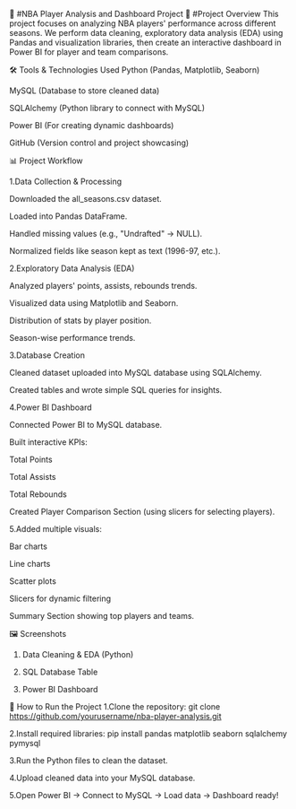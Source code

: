 🏀 #NBA Player Analysis and Dashboard Project
📂 #Project Overview
This project focuses on analyzing NBA players' performance across different seasons.
We perform data cleaning, exploratory data analysis (EDA) using Pandas and visualization libraries,
then create an interactive dashboard in Power BI for player and team comparisons.

🛠️ Tools & Technologies Used
Python (Pandas, Matplotlib, Seaborn)

MySQL (Database to store cleaned data)

SQLAlchemy (Python library to connect with MySQL)

Power BI (For creating dynamic dashboards)

GitHub (Version control and project showcasing)

📊 Project Workflow

1.Data Collection & Processing

Downloaded the all_seasons.csv dataset.

Loaded into Pandas DataFrame.

Handled missing values (e.g., "Undrafted" → NULL).

Normalized fields like season kept as text (1996-97, etc.).

2.Exploratory Data Analysis (EDA)

Analyzed players' points, assists, rebounds trends.

Visualized data using Matplotlib and Seaborn.

Distribution of stats by player position.

Season-wise performance trends.

3.Database Creation

Cleaned dataset uploaded into MySQL database using SQLAlchemy.

Created tables and wrote simple SQL queries for insights.

4.Power BI Dashboard

Connected Power BI to MySQL database.

Built interactive KPIs:

Total Points

Total Assists

Total Rebounds

Created Player Comparison Section (using slicers for selecting players).

5.Added multiple visuals:

Bar charts

Line charts

Scatter plots

Slicers for dynamic filtering

Summary Section showing top players and teams.


🖼️ Screenshots
1. Data Cleaning & EDA (Python)

2. SQL Database Table

3. Power BI Dashboard


🚀 How to Run the Project
1.Clone the repository:
git clone https://github.com/yourusername/nba-player-analysis.git

2.Install required libraries:
pip install pandas matplotlib seaborn sqlalchemy pymysql

3.Run the Python files to clean the dataset.

4.Upload cleaned data into your MySQL database.

5.Open Power BI → Connect to MySQL → Load data → Dashboard ready!
